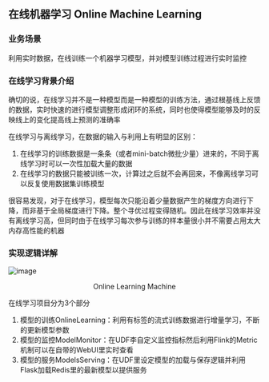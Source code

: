 ## 在线机器学习 Online Machine Learning
 
### 业务场景 
利用实时数据，在线训练一个机器学习模型，并对模型训练过程进行实时监控

### 在线学习背景介绍
确切的说，在线学习并不是一种模型而是一种模型的训练方法，通过根基线上反馈的数据，实时快速的进行模型调整形成闭环的系统，同时也使得模型能够及时的反映线上的变化提高线上预测的准确率

在线学习与离线学习，在数据的输入与利用上有明显的区别：
1. 在线学习的训练数据是一条条（或者mini-batch微批少量）进来的，不同于离线学习时可以一次性加载大量的数据
2. 在线学习的数据只能被训练一次，计算过之后就不会再回来，不像离线学习可以反复使用数据集训练模型

很容易发现，对于在线学习，模型每次只能沿着少量数据产生的梯度方向进行下降，而非基于全局梯度进行下降。整个寻优过程变得随机。因此在线学习效率并没有离线学习高，但同时由于在线学习每次参与训练的样本量很小并不需要占用太大内存高性能的机器

### 实现逻辑详解
![image](Self-supervised-learning-frame/frame_img/onlinelearningframe.jpg)
<p align="center">Online Learning Machine</p>

在线学习项目分为3个部分
1. 模型的训练OnlineLearning：利用有标签的流式训练数据进行增量学习，不断的更新模型参数
2. 模型的监控ModelMonitor：在UDF李自定义监控指标然后利用Flink的Metric机制可以在自带的WebUI里实时查看
3. 模型的服务ModelsServing：在UDF里设定模型的加载与保存逻辑并利用Flask加载Redis里的最新模型以提供服务
